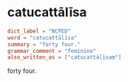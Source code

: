# catucattālīsa

``` toml
dict_label = "NCPED"
word = "catucattālīsa"
summary = "forty four."
grammar_comment = "feminine"
also_written_as = ["catucattālīsaṃ"]
```

forty four.

